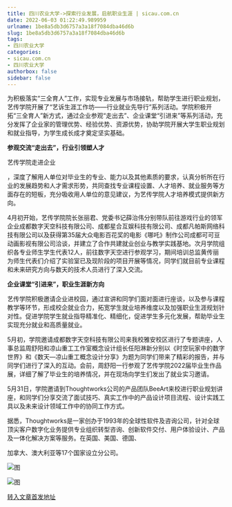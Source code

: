 ```yaml
---
title: 四川农业大学->探索行业发展，启航职业生涯 | sicau.com.cn
date: 2022-06-03 01:22:49.989959
urlname: 1be8a5db3d6757a3a18f7084dba46d6b
slug: 1be8a5db3d6757a3a18f7084dba46d6b
tags: 
- 四川农业大学
categories:
- sicau.com.cn
- 四川农业大学
authorbox: false
sidebar: false
---
```

为积极落实“三全育人”工作，实现专业发展与市场接轨，帮助学生进行职业规划，艺传学院开展了“艺诉生涯工作坊——行业就业先导行”系列活动。学院积极开拓“三全育人”新方式，通过企业参观“走出去”、企业课堂“引进来”等系列活动，充分发挥了企业家的管理优势、经验优势、资源优势，协助学院开展大学生职业规划和就业指导，为学生成长成才奠定坚实基础。

**参观交流“走出去”，行业引领塑人才**

艺传学院走进企业
<!--more-->
，深度了解用人单位对毕业生的专业、能力以及其他素质的要求，认真分析所在行业的发展趋势和人才需求形势，共同查找专业课程设置、人才培养、就业服务等方面存在的短板，充分吸收用人单位的意见建议，为艺传学院人才培养模式提供新方向。

4月初开始，艺传学院院长张丽君、党委书记薛治伟分别带队前往游戏行业的领军企业成都数字天空科技有限公司、成都星合互娱科技有限公司、成都凡帕斯网络科技有限公司以及获得第35届大众电影百花奖的电影《哪吒》制作公司成都可可豆动画影视有限公司洽谈，并建立了合作共建就业创业与教学实践基地。次月学院组织各专业师生学生代表12人，前往数字天空进行参观学习，期间培训总监黄传丽为师生代表们介绍了实验室已及现阶段的项目开展等情况，同学们就目前专业课程和未来研究方向与数天的技术人员进行了深入交流。

**企业课堂“引进来”，职业生涯新方向**

艺传学院积极邀请企业进校园，通过宣讲和同学们面对面进行座谈，以及参与课程教学等环节，形成校企就业合力，拓宽学生就业培养维度以及加强职业生涯规划针对性。促进学院学生就业指导精准化、精细化，促进学生多元化发展，帮助毕业生实现充分就业和高质量就业。

5月初，学院邀请成都数字天空科技有限公司来我校雅安校区进行了专题讲座，人事总监周舒阳和凉山重工工作室概念设计组长任阳淋新分别以《时空玩家中的数字世界》和《数天—凉山重工概念设计分享》为题为同学们带来了精彩的报告，并与同学们进行了深入的互动。会前，周舒阳一行参观了艺传学院2022届毕业生作品展，详细了解了毕业生的培养情况，并在现场向学生们发出了就业实习邀请。

5月31日，学院邀请到Thoughtworks公司的产品团队BeeArt来校进行职业规划讲座，和同学们分享交流了面试技巧、真实工作中的产品设计项目流程、设计实践工具以及未来设计领域工作中的协同工作方式。

据悉，Thoughtworks是⼀家创办于1993年的全球性软件及咨询公司，针对全球顶尖客户数字化业务提供专业组织转型咨询、创新软件交付、⽤户体验设计、产品及⼀体化解决方案等服务。在英国、美国、德国、

加拿⼤、澳⼤利亚等17个国家设⽴分公司。

![图](https://news.sicau.edu.cn/__local/4/9D/3F/FE153A276F30EBB63EB1BA9524B_2CA1C783_45357.jpg)

![图](https://news.sicau.edu.cn/__local/D/3D/56/54884EBC5B9C7CB5F9A924D4190_63077C23_2809B.jpg)

[转入文章首发地址](https://news.sicau.edu.cn/info/1078/68137.htm)